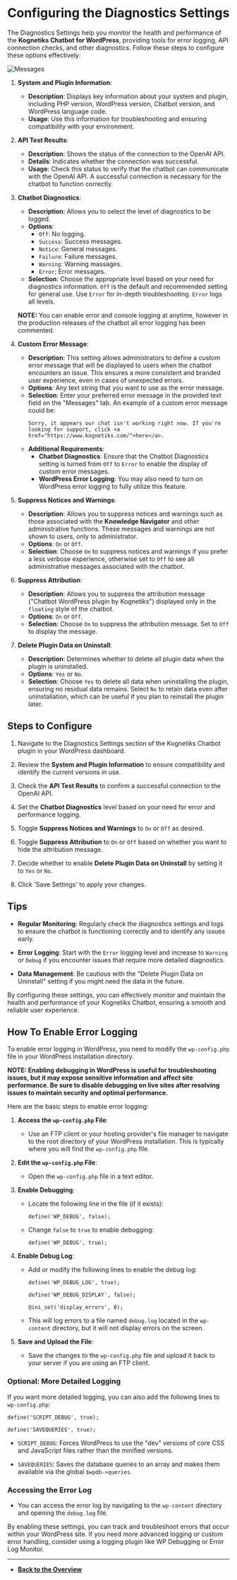 # Configuring the Diagnostics Settings

The Diagnostics Settings help you monitor the health and performance of the **Kognetiks Chatbot for WordPress**, providing tools for error logging, API connection checks, and other diagnostics. Follow these steps to configure these options effectively:

![Messages](messages.png)

1. **System and Plugin Information**:
   - **Description**: Displays key information about your system and plugin, including PHP version, WordPress version, Chatbot version, and WordPress language code.
   - **Usage**: Use this information for troubleshooting and ensuring compatibility with your environment.

2. **API Test Results**:
   - **Description**: Shows the status of the connection to the OpenAI API.
   - **Details**: Indicates whether the connection was successful.
   - **Usage**: Check this status to verify that the chatbot can communicate with the OpenAI API. A successful connection is necessary for the chatbot to function correctly.

3. **Chatbot Diagnostics**:
   - **Description**: Allows you to select the level of diagnostics to be logged.
   - **Options**: 
     - `Off`: No logging.
     - `Success`: Success messages.
     - `Notice`: General messages.
     - `Failure`: Failure messages.
     - `Warning`: Warning massages.
     - `Error`: Error messages.
   - **Selection**: Choose the appropriate level based on your need for diagnostics information. `Off` is the default and recommended setting for general use. Use `Error` for in-depth troubleshooting. `Error` logs all levels.

   **NOTE:** You can enable error and console logging at anytime, however in the production releases of the chatbot all error logging has been commented.

4. **Custom Error Message**:
   - **Description**: This setting allows administrators to define a custom error message that will be displayed to users when the chatbot encounters an issue. This ensures a more consistent and branded user experience, even in cases of unexpected errors.
   - **Options**: Any text string that you want to use as the error message.
   - **Selection**: Enter your preferred error message in the provided text field on the "Messages" tab. An example of a custom error message could be:
     ```
     Sorry, it appears our chat isn't working right now. If you're looking for support, click <a href="https://www.kognetiks.com/">here</a>.
     ```
   - **Additional Requirements**:
     - **Chatbot Diagnostics**: Ensure that the Chatbot Diagnostics setting is turned from `Off` to `Error` to enable the display of custom error messages.
     - **WordPress Error Logging**: You may also need to turn on WordPress error logging to fully utilize this feature.

5. **Suppress Notices and Warnings**:
   - **Description**: Allows you to suppress notices and warnings such as those associated with the **Knowledge Navigator** and other administrative functions.  These messages and warnings are not shown to users, only to administrator.
   - **Options**: `On` or `Off`.
   - **Selection**: Choose `On` to suppress notices and warnings if you prefer a less verbose experience, otherwise set to `Off` to see all administrative messages associated with the chatbot.

6. **Suppress Attribution**:
   - **Description**: Allows you to suppress the attribution message ("Chatbot WordPress plugin by Kognetiks") displayed only in the `floating` style of the chatbot.
   - **Options**: `On` or `Off`.
   - **Selection**: Choose `On` to suppress the attribution message. Set to `Off` to display the message.

7. **Delete Plugin Data on Uninstall**:
   - **Description**: Determines whether to delete all plugin data when the plugin is uninstalled.
   - **Options**: `Yes` or `No`.
   - **Selection**: Choose `Yes` to delete all data when uninstalling the plugin, ensuring no residual data remains. Select `No` to retain data even after uninstallation, which can be useful if you plan to reinstall the plugin later.

## Steps to Configure

1. Navigate to the Diagnostics Settings section of the Kognetiks Chatbot plugin in your WordPress dashboard.

2. Review the **System and Plugin Information** to ensure compatibility and identify the current versions in use.

3. Check the **API Test Results** to confirm a successful connection to the OpenAI API.

4. Set the **Chatbot Diagnostics** level based on your need for error and performance logging.

5. Toggle **Suppress Notices and Warnings** to `On` or `Off` as desired.

6. Toggle **Suppress Attribution** to `On` or `Off` based on whether you want to hide the attribution message.

7. Decide whether to enable **Delete Plugin Data on Uninstall** by setting it to `Yes` or `No`.

8. Click 'Save Settings' to apply your changes.

## Tips

- **Regular Monitoring**: Regularly check the diagnostics settings and logs to ensure the chatbot is functioning correctly and to identify any issues early.

- **Error Logging**: Start with the `Error` logging level and increase to `Warning` or `Debug` if you encounter issues that require more detailed diagnostics.

- **Data Management**: Be cautious with the "Delete Plugin Data on Uninstall" setting if you might need the data in the future.

By configuring these settings, you can effectively monitor and maintain the health and performance of your Kognetiks Chatbot, ensuring a smooth and reliable user experience.

## How To Enable Error Logging

To enable error logging in WordPress, you need to modify the `wp-config.php` file in your WordPress installation directory.

**NOTE: Enabling debugging in WordPress is useful for troubleshooting issues, but it may expose sensitive information and affect site performance. Be sure to disable debugging on live sites after resolving issues to maintain security and optimal performance.**

Here are the basic steps to enable error logging:

1. **Access the `wp-config.php` File**:
   - Use an FTP client or your hosting provider's file manager to navigate to the root directory of your WordPress installation. This is typically where you will find the `wp-config.php` file.

2. **Edit the `wp-config.php` File**:
   - Open the `wp-config.php` file in a text editor.

3. **Enable Debugging**:
   - Locate the following line in the file (if it exists):

     ```define('WP_DEBUG', false);```

   - Change `false` to `true` to enable debugging:

     ```define('WP_DEBUG', true);```

4. **Enable Debug Log**:
   - Add or modify the following lines to enable the debug log:

     ```define('WP_DEBUG_LOG', true);```

     ```define('WP_DEBUG_DISPLAY', false);```
     
     ```@ini_set('display_errors', 0);```

   - This will log errors to a file named `debug.log` located in the `wp-content` directory, but it will not display errors on the screen.

5. **Save and Upload the File**:
   - Save the changes to the `wp-config.php` file and upload it back to your server if you are using an FTP client.

### Optional: More Detailed Logging

If you want more detailed logging, you can also add the following lines to `wp-config.php`:

```define('SCRIPT_DEBUG', true);```

```define('SAVEQUERIES', true);```

- `SCRIPT_DEBUG`: Forces WordPress to use the "dev" versions of core CSS and JavaScript files rather than the minified versions.

- `SAVEQUERIES`: Saves the database queries to an array and makes them available via the global `$wpdb->queries`.

### Accessing the Error Log

- You can access the error log by navigating to the `wp-content` directory and opening the `debug.log` file.

By enabling these settings, you can track and troubleshoot errors that occur within your WordPress site. If you need more advanced logging or custom error handling, consider using a logging plugin like WP Debugging or Error Log Monitor.

---

- **[Back to the Overview](/overview.md)**
